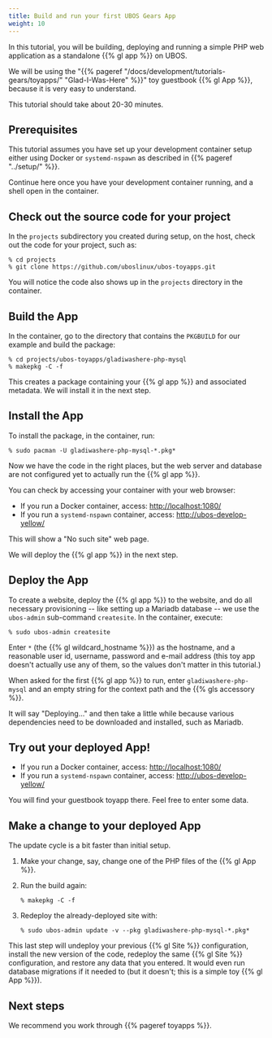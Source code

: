 ```yaml
---
title: Build and run your first UBOS Gears App
weight: 10
---
```


In this tutorial, you will be building, deploying and running a simple
PHP web application as a standalone {{% gl app %}} on UBOS.

We will be using the "{{% pageref "/docs/development/tutorials-gears/toyapps/" "Glad-I-Was-Here" %}}"
toy guestbook {{% gl App %}}, because it is very easy to understand.

This tutorial should take about 20-30 minutes.

## Prerequisites

This tutorial assumes you have set up your development container setup
either using Docker or `systemd-nspawn` as described in
{{% pageref "../setup/" %}}.

Continue here once you have your development container running, and
a shell open in the container.

## Check out the source code for your project

In the `projects` subdirectory you created during setup, on the host,
check out the code for your project, such as:

```
% cd projects
% git clone https://github.com/uboslinux/ubos-toyapps.git
```

You will notice the code also shows up in the `projects` directory
in the container.

## Build the App

In the container, go to the directory that contains the
`PKGBUILD` for our example and build the package:

```
% cd projects/ubos-toyapps/gladiwashere-php-mysql
% makepkg -C -f
```

This creates a package containing your {{% gl app %}} and
associated metadata. We will install it in the next step.

## Install the App

To install the package, in the container, run:

```
% sudo pacman -U gladiwashere-php-mysql-*.pkg*
```

Now we have the code in the right places, but the web server
and database are not configured yet to actually run the {{% gl app %}}.

You can check by accessing your container with your web browser:

* If you run a Docker container, access: [http://localhost:1080/](http://localhost:1080/)
* If you run a `systemd-nspawn` container, access: [http://ubos-develop-yellow/](http://ubos-develop-yellow/)

This will show a "No such site" web page.

We will deploy the {{% gl app %}} in the next step.

## Deploy the App

To create a website, deploy the {{% gl app %}} to the website, and do
all necessary provisioning -- like setting up a Mariadb database -- we use
the `ubos-admin` sub-command `createsite`. In the container, execute:

```
% sudo ubos-admin createsite
```

Enter ``*`` (the {{% gl wildcard_hostname %}}) as the hostname, and a reasonable
user id, username, password and e-mail address (this toy app doesn't actually use
any of them, so the values don't matter in this tutorial.)

When asked for the first {{% gl app %}} to run, enter
``gladiwashere-php-mysql`` and an empty string for the context path and
the {{% gls accessory %}}.

It will say "Deploying..." and then take a little while because various
dependencies need to be downloaded and installed, such as Mariadb.

## Try out your deployed App!

* If you run a Docker container, access: [http://localhost:1080/](http://localhost:1080/)
* If you run a `systemd-nspawn` container, access: [http://ubos-develop-yellow/](http://ubos-develop-yellow/)

You will find your guestbook toyapp there. Feel free to enter some data.

## Make a change to your deployed App

The update cycle is a bit faster than initial setup.

1. Make your change, say, change one of the PHP files of the {{% gl App %}}.

1. Run the build again:

   ```
   % makepkg -C -f
   ```

1. Redeploy the already-deployed site with:

   ```
   % sudo ubos-admin update -v --pkg gladiwashere-php-mysql-*.pkg*
   ```

This last step will undeploy your previous {{% gl Site %}} configuration, install
the new version of the code, redeploy the same {{% gl Site %}} configuration,
and restore any data that you entered. It would even run database migrations
if it needed to (but it doesn't; this is a simple toy {{% gl App %}}).

## Next steps

We recommend you work through {{% pageref toyapps %}}.

